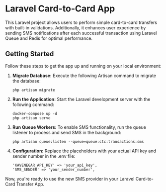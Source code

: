 # Laravel Card-to-Card App

This Laravel project allows users to perform simple card-to-card transfers with built-in validations. Additionally, it enhances user experience by sending SMS notifications after each successful transaction using Laravel Queue and Redis for optimal performance.

## Getting Started

Follow these steps to get the app up and running on your local environment:

1. **Migrate Database:**
   Execute the following Artisan command to migrate the database:
   ```
   php artisan migrate
   ```
2. **Run the Application:**
   Start the Laravel development server with the following command:
   ```
   docker-compose up -d
   php artisan serve
   ```
3. **Run Queue Workers:**
   To enable SMS functionality, run the queue listener to process and send SMS in the background:
   ```
   php artisan queue:listen --queue=queue:ctc:transactions:sms
   ```
4. **Configuration:**
   Replace the placeholders with your actual API key and sender number in the .env file:
   ```
   'KAVENEGAR_API_KEY' => 'your_api_key',
   'SMS_SENDER' => 'your_sender_number',
   ```

Now, you're ready to use the new SMS provider in your Laravel Card-to-Card Transfer App.

